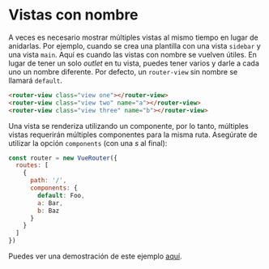 # Vistas con nombre

A veces es necesario mostrar múltiples vistas al mismo tiempo en lugar de anidarlas. Por ejemplo, cuando se crea una plantilla con una vista `sidebar` y una vista `main`. Aquí es cuando las vistas con nombre se vuelven útiles. En lugar de tener un solo _outlet_ en tu vista, puedes tener varios y darle a cada uno un nombre diferente. Por defecto, un `router-view` sin nombre se llamará `default`.

``` html
<router-view class="view one"></router-view>
<router-view class="view two" name="a"></router-view>
<router-view class="view three" name="b"></router-view>
```

Una vista se renderiza utilizando un componente, por lo tanto, múltiples vistas requerirán múltiples componentes para la misma ruta. Asegúrate de utilizar la opción `components` (con una _s_ al final):

``` js
const router = new VueRouter({
  routes: [
    {
      path: '/',
      components: {
        default: Foo,
        a: Bar,
        b: Baz
      }
    }
  ]
})
```

Puedes ver una demostración de este ejemplo [aquí](https://jsfiddle.net/posva/6du90epg/).

